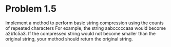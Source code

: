 # Problem 1.5

Implement a method to perform basic string compression using the counts of repeated characters
For example, the string aabcccccaaa would become a2b1c5a3. If the compressed string would not become smaller than 
the original string, your method should return the original string.

